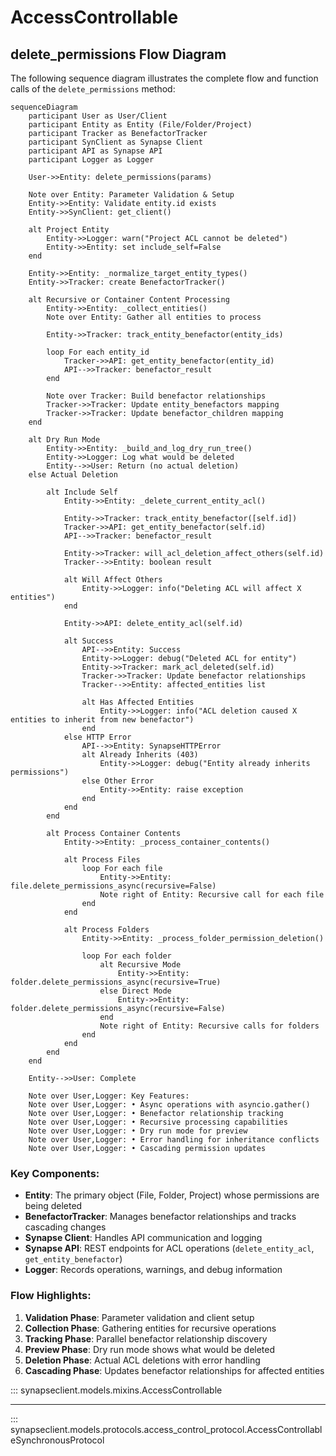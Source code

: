 # AccessControllable

## delete_permissions Flow Diagram

The following sequence diagram illustrates the complete flow and function calls of the `delete_permissions` method:

```mermaid
sequenceDiagram
    participant User as User/Client
    participant Entity as Entity (File/Folder/Project)
    participant Tracker as BenefactorTracker
    participant SynClient as Synapse Client
    participant API as Synapse API
    participant Logger as Logger

    User->>Entity: delete_permissions(params)

    Note over Entity: Parameter Validation & Setup
    Entity->>Entity: Validate entity.id exists
    Entity->>SynClient: get_client()

    alt Project Entity
        Entity->>Logger: warn("Project ACL cannot be deleted")
        Entity->>Entity: set include_self=False
    end

    Entity->>Entity: _normalize_target_entity_types()
    Entity->>Tracker: create BenefactorTracker()

    alt Recursive or Container Content Processing
        Entity->>Entity: _collect_entities()
        Note over Entity: Gather all entities to process

        Entity->>Tracker: track_entity_benefactor(entity_ids)

        loop For each entity_id
            Tracker->>API: get_entity_benefactor(entity_id)
            API-->>Tracker: benefactor_result
        end

        Note over Tracker: Build benefactor relationships
        Tracker->>Tracker: Update entity_benefactors mapping
        Tracker->>Tracker: Update benefactor_children mapping
    end

    alt Dry Run Mode
        Entity->>Entity: _build_and_log_dry_run_tree()
        Entity->>Logger: Log what would be deleted
        Entity-->>User: Return (no actual deletion)
    else Actual Deletion

        alt Include Self
            Entity->>Entity: _delete_current_entity_acl()

            Entity->>Tracker: track_entity_benefactor([self.id])
            Tracker->>API: get_entity_benefactor(self.id)
            API-->>Tracker: benefactor_result

            Entity->>Tracker: will_acl_deletion_affect_others(self.id)
            Tracker-->>Entity: boolean result

            alt Will Affect Others
                Entity->>Logger: info("Deleting ACL will affect X entities")
            end

            Entity->>API: delete_entity_acl(self.id)

            alt Success
                API-->>Entity: Success
                Entity->>Logger: debug("Deleted ACL for entity")
                Entity->>Tracker: mark_acl_deleted(self.id)
                Tracker->>Tracker: Update benefactor relationships
                Tracker-->>Entity: affected_entities list

                alt Has Affected Entities
                    Entity->>Logger: info("ACL deletion caused X entities to inherit from new benefactor")
                end
            else HTTP Error
                API-->>Entity: SynapseHTTPError
                alt Already Inherits (403)
                    Entity->>Logger: debug("Entity already inherits permissions")
                else Other Error
                    Entity->>Entity: raise exception
                end
            end
        end

        alt Process Container Contents
            Entity->>Entity: _process_container_contents()

            alt Process Files
                loop For each file
                    Entity->>Entity: file.delete_permissions_async(recursive=False)
                    Note right of Entity: Recursive call for each file
                end
            end

            alt Process Folders
                Entity->>Entity: _process_folder_permission_deletion()

                loop For each folder
                    alt Recursive Mode
                        Entity->>Entity: folder.delete_permissions_async(recursive=True)
                    else Direct Mode
                        Entity->>Entity: folder.delete_permissions_async(recursive=False)
                    end
                    Note right of Entity: Recursive calls for folders
                end
            end
        end
    end

    Entity-->>User: Complete

    Note over User,Logger: Key Features:
    Note over User,Logger: • Async operations with asyncio.gather()
    Note over User,Logger: • Benefactor relationship tracking
    Note over User,Logger: • Recursive processing capabilities
    Note over User,Logger: • Dry run mode for preview
    Note over User,Logger: • Error handling for inheritance conflicts
    Note over User,Logger: • Cascading permission updates
```

### Key Components:

- **Entity**: The primary object (File, Folder, Project) whose permissions are being deleted
- **BenefactorTracker**: Manages benefactor relationships and tracks cascading changes
- **Synapse Client**: Handles API communication and logging
- **Synapse API**: REST endpoints for ACL operations (`delete_entity_acl`, `get_entity_benefactor`)
- **Logger**: Records operations, warnings, and debug information

### Flow Highlights:

1. **Validation Phase**: Parameter validation and client setup
2. **Collection Phase**: Gathering entities for recursive operations
3. **Tracking Phase**: Parallel benefactor relationship discovery
4. **Preview Phase**: Dry run mode shows what would be deleted
5. **Deletion Phase**: Actual ACL deletions with error handling
6. **Cascading Phase**: Updates benefactor relationships for affected entities


::: synapseclient.models.mixins.AccessControllable

---


::: synapseclient.models.protocols.access_control_protocol.AccessControllableSynchronousProtocol
